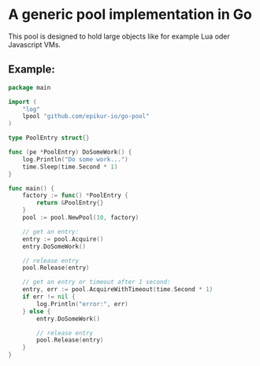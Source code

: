 # A generic pool implementation in Go

This pool is designed to hold large objects like for example Lua oder Javascript VMs.

## Example:

```go
package main 

import (
    "log"
    lpool "github.com/epikur-io/go-pool"
)

type PoolEntry struct{}

func (pe *PoolEntry) DoSomeWork() {
	log.Println("Do some work...")
	time.Sleep(time.Second * 1)
}

func main() {
	factory := func() *PoolEntry {
		return &PoolEntry{}
	}
	pool := pool.NewPool(10, factory)

	// get an entry:
	entry := pool.Acquire()
	entry.DoSomeWork()

	// release entry
	pool.Release(entry)

	// get an entry or timeout after 1 second:
	entry, err := pool.AcquireWithTimeout(time.Second * 1)
	if err != nil {
		log.Println("error:", err)
	} else {
	    entry.DoSomeWork()

		// release entry
		pool.Release(entry)
	}
}
```
